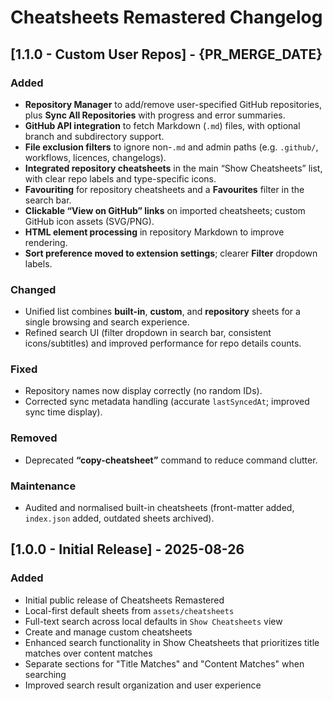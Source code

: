 # Cheatsheets Remastered Changelog

## [1.1.0 - Custom User Repos] - {PR_MERGE_DATE}

### Added

* **Repository Manager** to add/remove user-specified GitHub repositories, plus **Sync All Repositories** with progress and error summaries.
* **GitHub API integration** to fetch Markdown (`.md`) files, with optional branch and subdirectory support.
* **File exclusion filters** to ignore non-`.md` and admin paths (e.g. `.github/`, workflows, licences, changelogs).
* **Integrated repository cheatsheets** in the main “Show Cheatsheets” list, with clear repo labels and type-specific icons.
* **Favouriting** for repository cheatsheets and a **Favourites** filter in the search bar.
* **Clickable “View on GitHub” links** on imported cheatsheets; custom GitHub icon assets (SVG/PNG).
* **HTML element processing** in repository Markdown to improve rendering.
* **Sort preference moved to extension settings**; clearer **Filter** dropdown labels.

### Changed

* Unified list combines **built-in**, **custom**, and **repository** sheets for a single browsing and search experience.
* Refined search UI (filter dropdown in search bar, consistent icons/subtitles) and improved performance for repo details counts.

### Fixed

* Repository names now display correctly (no random IDs).
* Corrected sync metadata handling (accurate `lastSyncedAt`; improved sync time display).

### Removed

* Deprecated **“copy-cheatsheet”** command to reduce command clutter.

### Maintenance

* Audited and normalised built-in cheatsheets (front-matter added, `index.json` added, outdated sheets archived).

## [1.0.0 - Initial Release] - 2025-08-26

### Added
- Initial public release of Cheatsheets Remastered
- Local-first default sheets from `assets/cheatsheets`
- Full-text search across local defaults in `Show Cheatsheets` view
- Create and manage custom cheatsheets
- Enhanced search functionality in Show Cheatsheets that prioritizes title matches over content matches
- Separate sections for "Title Matches" and "Content Matches" when searching
- Improved search result organization and user experience
